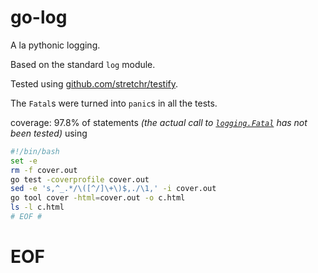 # go-log

A la pythonic logging.

Based on the standard `log` module.

Tested using [github.com/stretchr/testify](https://github.com/stretchr/testify).

The `Fatal`s were turned into `panic`s in all the tests. 

coverage: 97.8% of statements _(the actual call to [`logging.Fatal`](log.go#L136)
has not been tested)_ using

```bash
#!/bin/bash
set -e
rm -f cover.out
go test -coverprofile cover.out
sed -e 's,^_.*/\([^/]\+\)$,./\1,' -i cover.out
go tool cover -html=cover.out -o c.html
ls -l c.html
# EOF #
```

# EOF #
